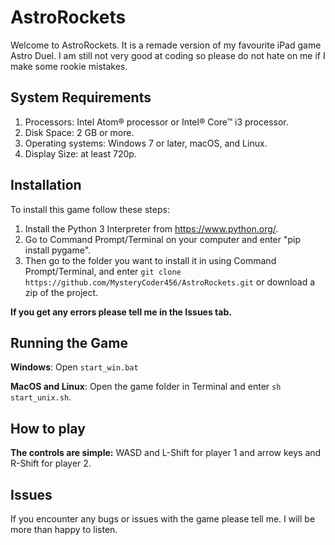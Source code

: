 # AstroRockets

Welcome to AstroRockets. It is a remade version of my favourite iPad game Astro Duel. I am still not very good at coding so please do not hate on me if I make some rookie mistakes.

## System Requirements

  1. Processors: Intel Atom® processor or Intel® Core™ i3 processor.
  2. Disk Space: 2 GB or more.
  3. Operating systems: Windows 7 or later, macOS, and Linux.
  4. Display Size: at least 720p.

## Installation

To install this game follow these steps:

  1. Install the Python 3 Interpreter from <https://www.python.org/>.
  2. Go to Command Prompt/Terminal on your computer and enter "pip install pygame".
  3. Then go to the folder you want to install it in using Command Prompt/Terminal, and enter `git clone https://github.com/MysteryCoder456/AstroRockets.git` or download a zip of the project.

**If you get any errors please tell me in the Issues tab.**

## Running the Game

**Windows**:
Open `start_win.bat`

**MacOS and Linux**:
Open the game folder in Terminal and enter `sh start_unix.sh`.

## How to play

**The controls are simple:** WASD and L-Shift for player 1 and arrow keys and R-Shift for player 2.

## Issues

If you encounter any bugs or issues with the game please tell me. I will be more than happy to listen.
